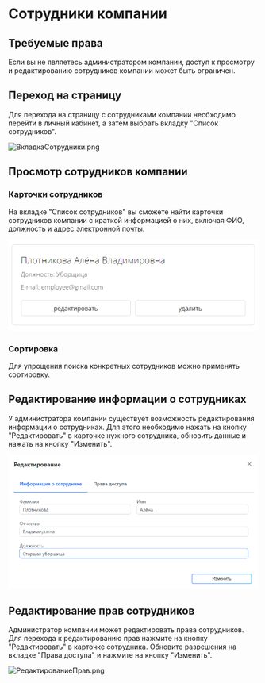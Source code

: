 # Сотрудники компании

## Требуемые права
Если вы не являетесь администратором компании, доступ к просмотру и редактированию сотрудников компании может быть ограничен.

## Переход на страницу
Для перехода на страницу с сотрудниками компании необходимо перейти в личный кабинет, а затем выбрать вкладку "Список сотрудников".

![ВкладкаСотрудники.png](../files/ВкладкаСотрудники.png)

## Просмотр сотрудников компании
### Карточки сотрудников
На вкладке "Список сотрудников" вы сможете найти карточки сотрудников компании с краткой информацией о них, включая ФИО, должность и адрес электронной почты.

![Сотрудник.png](../../files/СотрудникКомпании.png)

### Сортировка
Для упрощения поиска конкретных сотрудников можно применять сортировку.

## Редактирование информации о сотрудниках
У администратора компании существует возможность редактирования информации о сотрудниках. Для этого необходимо нажать на кнопку "Редактировать" в карточке нужного сотрудника, обновить данные и нажать на кнопку "Изменить".

![РедактированиеСотрудника.png](../../files/РедактированиеСотрудника.png)

## Редактирование прав сотрудников
Администратор компании может редактировать права сотрудников. Для перехода к редактированию прав нажмите на кнопку "Редактировать" в карточке сотрудника. Обновите разрешения на вкладке "Права доступа" и нажмите на кнопку "Изменить".

![РедактированиеПрав.png](../files/РедактированиеПрав.png)